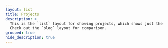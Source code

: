 ```yaml
---
layout: list
title: Projects
description: >
  This is the `list` layout for showing projects, which shows just the title and groups them by year of publication.
  Check out the `blog` layout for comparison.
grouped: true
hide_description: true
---
```

